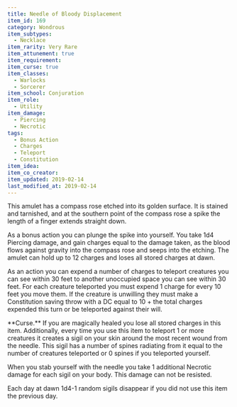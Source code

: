 ```yaml
---
title: Needle of Bloody Displacement
item_id: 169
category: Wondrous
item_subtypes:
  - Necklace
item_rarity: Very Rare
item_attunement: true
item_requirement:
item_curse: true
item_classes:
  - Warlocks
  - Sorcerer
item_school: Conjuration
item_role:
  - Utility
item_damage:
  - Piercing
  - Necrotic
tags:
  - Bonus Action
  - Charges
  - Teleport
  - Constitution
item_idea:
item_co_creator:
item_updated: 2019-02-14
last_modified_at: 2019-02-14
---
```


This amulet has a compass rose etched into its golden surface. It is stained and tarnished, and at the southern point of the compass rose a spike the length of a finger extends straight down.

As a bonus action you can plunge the spike into yourself. You take 1d4 Piercing damage, and gain charges equal to the damage taken, as the blood flows against gravity into the compass rose and seeps into the etching.
The amulet can hold up to 12 charges and loses all stored charges at dawn.

As an action you can expend a number of charges to teleport creatures you can see within 30 feet to another unoccupied space you can see within 30 feet. For each creature teleported you must expend 1 charge for every 10 feet you move them. If the creature is unwilling they must make a Constitution saving throw with a DC equal to 10 + the total charges expended this turn or be teleported against their will.
<!--excerpt-->
<section id="curse">
**Curse.** If you are magically healed you lose all stored charges in this item.
Additionally, every time you use this item to teleport 1 or more creatures it creates a sigil on your skin around the most recent wound from the needle. This sigil has a number of spines radiating from it equal to the number of creatures teleported or 0 spines if you teleported yourself.

When you stab yourself with the needle you take 1 additional Necrotic damage for each sigil on your body. This damage can not be resisted. 

Each day at dawn 1d4-1 random sigils disappear if you did not use this item the previous day.
</section>

